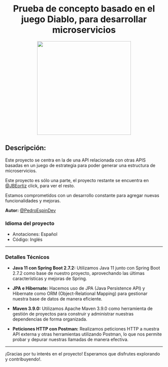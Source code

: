 
<h1 align="center"> Prueba de concepto basado en el juego Diablo, para desarrollar microservicios </h1>
<p align="center">
  <img width="300px" src="https://mms.businesswire.com/media/20230606005812/en/1812120/5/Diablo_IV_Logo.jpg" align="center" alt=" " />
</p>

## Descripción:
Este proyecto se centra en la de una API relacionada con otras APIS basadas en un juego de estrategia para poder generar una estructura de microservicios.

Este proyecto es sólo una parte, el proyecto restante se encuentra en [@JBEortiz](https://github.com/JBEortiz/Spring-diablo-concepttest) click, para ver el resto.

Estamos comprometidos con un desarrollo constante para agregar nuevas funcionalidades y mejoras.

**Autor:** [@PedroEspinDev](https://github.com/PedroEspinDev)

### Idioma del proyecto
- Anotaciones: Español
- Código: Inglés

---

### Detalles Técnicos

- **Java 11 con Spring Boot 2.7.2:** Utilizamos Java 11 junto con Spring Boot 2.7.2 como base de nuestro proyecto, aprovechando las últimas características y mejoras de Spring.

- **JPA e Hibernate:** Hacemos uso de JPA (Java Persistence API) y Hibernate como ORM (Object-Relational Mapping) para gestionar nuestra base de datos de manera eficiente.

- **Maven 3.9.0:** Utilizamos Apache Maven 3.9.0 como herramienta de gestión de proyectos para construir y administrar nuestras dependencias de forma organizada.

- **Peticiones HTTP con Postman:** Realizamos peticiones HTTP a nuestra API externa y otras herramientas utilizando Postman, lo que nos permite probar y depurar nuestras llamadas de manera efectiva.

---

¡Gracias por tu interés en el proyecto! Esperamos que disfrutes explorando y contribuyendo!.

